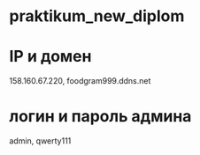 # praktikum_new_diplom
# IP и домен
158.160.67.220, foodgram999.ddns.net
# логин и пароль админа
admin, qwerty111
